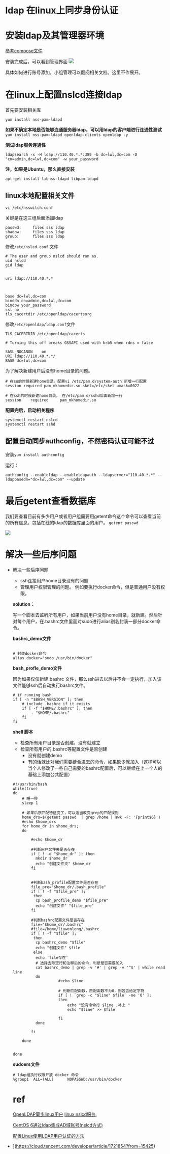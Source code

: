 # ldap 在linux上同步身份认证

# 安装ldap及其管理器环境

[参考compose文件](https://github.com/2892211452/docker_demo/tree/main/ldap_compose)

安装完成后，可以看到管理界面
![](https://raw.githubusercontent.com/kengerlwl/kengerlwl.github.io/master/image/4ecf958df4cd734532cd81636478dda9/97410357ff4fb49376f6f07bf569c866.png)


具体如何进行账号添加，小组管理可以翻阅相关文档。这里不作展开。


# 在linux上配置nslcd连接ldap
首先要安装相关库
```
yum install nss-pam-ldapd
```

**如果不确定本地是否能够连通服务器ldap，可以用ldap的客户端进行连通性测试**
`yum install nss-pam-ldapd openldap-clients openldap -y`

**测试ldap服务连通性**
```
ldapsearch -x -H ldap://110.40.*.*:389 -b dc=lwl,dc=com -D "cn=admin,dc=lwl,dc=com" -w your_password
```



**注，如果是Ubuntu，那么直接安装**

```
apt-get install libnss-ldapd libpam-ldapd 
```





## linux本地配置相关文件

`vi /etc/nsswitch.conf`

关键是在这三组后面添加ldap

```
passwd:     files sss ldap
shadow:     files sss ldap
group:      files sss ldap
```

修改`/etc/nslcd.conf` 文件

```
# The user and group nslcd should run as.
uid nslcd
gid ldap


uri ldap://110.40.*.*



base dc=lwl,dc=com
binddn cn=admin,dc=lwl,dc=com
bindpw your_password
ssl no
tls_cacertdir /etc/openldap/cacertsorg
```



修改`/etc/openldap/ldap.conf`文件

```
TLS_CACERTDIR /etc/openldap/cacerts

# Turning this off breaks GSSAPI used with krb5 when rdns = false

SASL_NOCANON    on
URI ldap://110.40.*.*/
BASE dc=lwl,dc=com
```

为了解决新建用户后没有home目录的问题。
```
# 在su的时候新建home目录。配置vi /etc/pam.d/system-auth 新增一行配置
session required pam_mkhomedir.so skel=/etc/skel umask=0022

# 在ssh的时候新建home目录， 在/etc/pam.d/sshd后面新增一行
session    required     pam_mkhomedir.so 
```

**配置完后，启动相关程序**
```
systemctl restart nslcd
systemctl restart sshd
```

## 配置自动同步authconfig，不然密码认证可能不过

安装`yum install authconfig`

运行：
```
authconfig --enableldap --enableldapauth --ldapserver="110.40.*.*" --ldapbasedn="dc=lwl,dc=com" --update
```



# 最后getent查看数据库

我们要查看目前有多少用户或者用户组需要用getent命令这个命令可以查看当前的所有信息。包括在线的ldap的数据库里面的用户。
`getent passwd`

![](https://raw.githubusercontent.com/kengerlwl/kengerlwl.github.io/master/image/4ecf958df4cd734532cd81636478dda9/c439758e4c46329ff2b1d974f379f9fd.png)



# 解决一些后序问题

- 解决一些后序问题

    - ssh连接用户home目录没有的问题
    - 管理用户权限管理的问题。 例如要执行docker命令，但是普通用户没有权限。

    **solution：**

    写一个脚本去监听所有用户，如果当前用户没有home目录，就新建。然后针对每个用户，在.bashrc文件里面对sudo进行alias别名封装一部分docker命令。

    **bashrc_demo文件**

    ```
    
    # 封装docker命令
    alias docker="sudo /usr/bin/docker"
    ```

    **bash_profle_demo文件**

    因为如果仅仅新建.bashrc 文件，那么ssh进去以后并不会一定执行，加入该文件能够ssh后自动执行bashrc文件。

    ```
    # if running bash  
    if [ -n "$BASH_VERSION" ]; then  
        # include .bashrc if it exists  
        if [ -f "$HOME/.bashrc" ]; then  
            . "$HOME/.bashrc"  
        fi  
    fi 
    ```

    **shell 脚本**

    - 检查所有用户目录是否创建，没有就建立
    - 检查所有用户的.bashrc等配置文件是否创建
      - 没有就创建demo
      - 有的话就比对我们需要缝合进去的命令，如果缺少就加入（这样可以当个人修改了一些自己需要的bashrc配置后，可以继续在上一个人的基础上添加公共配置）

    ```
    #!/usr/bin/bash
    while(true)
    do
        # 睡一秒
        sleep 1
        
        # 如果后序匹配特征变了，可以适当改变grep的匹配规则
        home_drs=$(getent passwd  | grep /home | awk -F: '{print$6}')
        #echo $home_drs
        for home_dr in $home_drs;
        do
    
            #echo $home_dr
    
            #判断用户文件夹是否存在
            if [ ! -d "$home_dr" ]; then
              mkdir $home_dr
              echo "创建文件夹" $home_dr
            fi
    
    
            #判断bash_profile配置文件是否存在
            file_pre="$home_dr/.bash_profile"
            if [ ! -f "$file_pre" ];
             then
              cp bash_profile_demo "$file_pre"
              echo "创建文件" "$file_pre"
            fi
    
            #判断bashrc配置文件是否存在
            file="$home_dr/.bashrc"
            #file=/home/liuwenlong/.bashrc
            if [ ! -f "$file" ];
             then
              cp bashrc_demo "$file"
              echo "创建文件" $file
             else
              echo 'file存在'
              # 选择去除空行和注释后的命令，判断是否需要加入
              cat bashrc_demo | grep -v '#' | grep -v '^$' | while read line
              do
                        #echo $line
    
                        # 判断匹配函数，匹配函数不为0，则包含给定字符
                        if [ ! `grep -c "$line" $file` -ne '0' ];
                        then
                            echo "没有命令行 $line ,补上 "
                            echo "$line" >> $file
    
                        fi
              done
    
            fi
             
        done
    
    
    done
    ```

    **sudoers文件**

    ```
    # ldap组执行权限开放 docker 命令
    %group1  ALL=(ALL)      NOPASSWD:/usr/bin/docker
    ```

    # ref

    [OpenLDAP同步linux用户](https://blog.csdn.net/weixin_42728895/article/details/114540168) [linux nslcd服务,](https://blog.csdn.net/weixin_42101056/article/details/116740544?spm=1001.2101.3001.6650.5&utm_medium=distribute.pc_relevant.none-task-blog-2~default~BlogCommendFromBaidu~default-5-116740544-blog-116740538.pc_relevant_default&depth_1-utm_source=distribute.pc_relevant.none-task-blog-2~default~BlogCommendFromBaidu~default-5-116740544-blog-116740538.pc_relevant_default&utm_relevant_index=10)

    [CentOS 6通过ldap集成AD域账号(nslcd方式)](https://blog.csdn.net/weixin_42101056/article/details/116740544?spm=1001.2101.3001.6650.5&utm_medium=distribute.pc_relevant.none-task-blog-2~default~BlogCommendFromBaidu~default-5-116740544-blog-116740538.pc_relevant_default&depth_1-utm_source=distribute.pc_relevant.none-task-blog-2~default~BlogCommendFromBaidu~default-5-116740544-blog-116740538.pc_relevant_default&utm_relevant_index=10)

    [配置Linux使用LDAP用户认证的方法](https://cloud.tencent.com/developer/article/1721854?from=15425)
- ](https://cloud.tencent.com/developer/article/1721854?from=15425)
